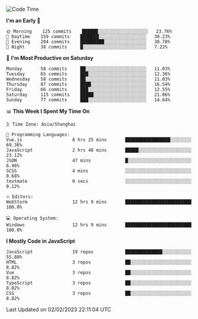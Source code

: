 <!--START_SECTION:waka-->
![Code Time](http://img.shields.io/badge/Code%20Time-2%2C054%20hrs%2014%20mins-blue)

**I'm an Early 🐤** 

```text
🌞 Morning    125 commits    ██████░░░░░░░░░░░░░░░░░░░   23.76% 
🌆 Daytime    159 commits    ███████░░░░░░░░░░░░░░░░░░   30.23% 
🌃 Evening    204 commits    █████████░░░░░░░░░░░░░░░░   38.78% 
🌙 Night      38 commits     █░░░░░░░░░░░░░░░░░░░░░░░░   7.22%

```
📅 **I'm Most Productive on Saturday** 

```text
Monday       58 commits     ██░░░░░░░░░░░░░░░░░░░░░░░   11.03% 
Tuesday      65 commits     ███░░░░░░░░░░░░░░░░░░░░░░   12.36% 
Wednesday    58 commits     ██░░░░░░░░░░░░░░░░░░░░░░░   11.03% 
Thursday     87 commits     ████░░░░░░░░░░░░░░░░░░░░░   16.54% 
Friday       66 commits     ███░░░░░░░░░░░░░░░░░░░░░░   12.55% 
Saturday     115 commits    █████░░░░░░░░░░░░░░░░░░░░   21.86% 
Sunday       77 commits     ███░░░░░░░░░░░░░░░░░░░░░░   14.64%

```


📊 **This Week I Spent My Time On** 

```text
⌚︎ Time Zone: Asia/Shanghai

💬 Programming Languages: 
Vue.js                   8 hrs 25 mins       █████████████████░░░░░░░░   69.36% 
JavaScript               2 hrs 48 mins       █████░░░░░░░░░░░░░░░░░░░░   23.12% 
JSON                     47 mins             █░░░░░░░░░░░░░░░░░░░░░░░░   6.46% 
SCSS                     4 mins              ░░░░░░░░░░░░░░░░░░░░░░░░░   0.68% 
textmate                 0 secs              ░░░░░░░░░░░░░░░░░░░░░░░░░   0.12%

🔥 Editors: 
WebStorm                 12 hrs 9 mins       █████████████████████████   100.0%

💻 Operating System: 
Windows                  12 hrs 9 mins       █████████████████████████   100.0%

```

**I Mostly Code in JavaScript** 

```text
JavaScript               19 repos            ██████████████░░░░░░░░░░░   55.88% 
HTML                     3 repos             ██░░░░░░░░░░░░░░░░░░░░░░░   8.82% 
Vue                      3 repos             ██░░░░░░░░░░░░░░░░░░░░░░░   8.82% 
TypeScript               3 repos             ██░░░░░░░░░░░░░░░░░░░░░░░   8.82% 
CSS                      3 repos             ██░░░░░░░░░░░░░░░░░░░░░░░   8.82%

```



 Last Updated on 02/02/2023 22:11:04 UTC
<!--END_SECTION:waka-->

<!--
**likaiqiang/likaiqiang** is a ✨ _special_ ✨ repository because its `README.md` (this file) appears on your GitHub profile.

Here are some ideas to get you started:

- 🔭 I’m currently working on ...
- 🌱 I’m currently learning ...
- 👯 I’m looking to collaborate on ...
- 🤔 I’m looking for help with ...
- 💬 Ask me about ...
- 📫 How to reach me: ...
- 😄 Pronouns: ...
- ⚡ Fun fact: ...
-->
